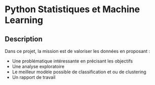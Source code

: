 # Python Statistiques et Machine Learning
## Description

Dans ce projet, la mission est de valoriser les données  en proposant :
* Une problématique intéressante en précisant les objectifs 
* Une analyse exploratoire 
* Le meilleur modèle possible de classification et ou de clustering
* Un rapport de travail
